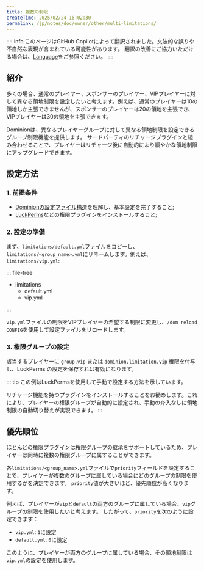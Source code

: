 ```yaml
---
title: 複数の制限
createTime: 2025/02/24 16:02:30
permalink: /jp/notes/doc/owner/other/multi-limitations/
---
```


:::: info
このページはGitHub Copilotによって翻訳されました。文法的な誤りや不自然な表現が含まれている可能性があります。
翻訳の改善にご協力いただける場合は、[Language](/jp/notes/doc/owner/config-ref/languages/)をご参照ください。
::::

## 紹介

多くの場合、通常のプレイヤー、スポンサーのプレイヤー、VIPプレイヤーに対して異なる領地制限を設定したいと考えます。例えば、通常のプレイヤーは10の領地しか主張できませんが、スポンサーのプレイヤーは20の領地を主張でき、VIPプレイヤーは30の領地を主張できます。

Dominionは、異なるプレイヤーグループに対して異なる領地制限を設定できるグループ制限機能を提供します。
サードパーティのリチャージプラグインと組み合わせることで、プレイヤーはリチャージ後に自動的により緩やかな領地制限にアップグレードできます。

## 設定方法

### 1. 前提条件

- [Dominionの設定ファイル構造](/jp/notes/doc/owner/config-ref/overview/)を理解し、基本設定を完了すること;
- [LuckPerms](https://luckperms.net/)などの権限プラグインをインストールすること;

### 2. 設定の準備

まず、`limitations/default.yml`ファイルをコピーし、`limitations/<group_name>.yml`にリネームします。例えば、
`limitations/vip.yml`:

::: file-tree

- limitations
    - default.yml
    - vip.yml

:::

`vip.yml`ファイルの制限をVIPプレイヤーの希望する制限に変更し、`/dom reload CONFIG`を使用して設定ファイルをリロードします。

### 3. 権限グループの設定

該当するプレイヤーに `group.vip` または `dominion.limitation.vip` 権限を付与し、LuckPerms の設定を保存すれば有効になります。

::: tip
この例はLuckPermsを使用して手動で設定する方法を示しています。

リチャージ機能を持つプラグインをインストールすることをお勧めします。これにより、プレイヤーの権限グループが自動的に設定され、手動の介入なしに領地制限の自動切り替えが実現できます。
:::

## 優先順位

ほとんどの権限プラグインは権限グループの継承をサポートしているため、プレイヤーは同時に複数の権限グループに属することができます。

各`limitations/<group_name>.yml`ファイルで`priority`フィールドを設定することで、プレイヤーが複数のグループに属している場合にどのグループの制限を使用するかを決定できます。
`priority`値が大さいほど、優先順位が高くなります。

例えば、プレイヤーが`vip`と`default`の両方のグループに属している場合、`vip`グループの制限を使用したいと考えます。
したがって、`priority`を次のように設定できます：

- `vip.yml`: `1`に設定
- `default.yml`: `0`に設定

このように、プレイヤーが両方のグループに属している場合、その領地制限は`vip.yml`の設定を使用します。
